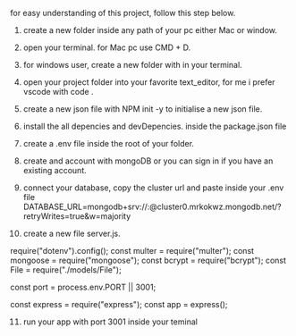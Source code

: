 for easy understanding of this project, follow this step below.
1. create a new folder inside any path of your pc either Mac or window.

2. open your terminal. for Mac pc use CMD + D. 

3. for windows user, create a new folder with <mkdir new_folder> in your terminal.

4. open your project folder into your favorite text_editor, for me i prefer vscode with code .

5. create a new json file with NPM init -y to initialise a new json file.

6. install the all depencies and devDepencies. inside the package.json file

7. create a .env file inside the root of your folder.

8. create and account with mongoDB or you can sign in if you have an existing account.

9. connect your database, copy the cluster url and paste inside your .env file DATABASE_URL=mongodb+srv://<name>:<password>@cluster0.mrkokwz.mongodb.net/?retryWrites=true&w=majority

10. create a new file server.js. 

require("dotenv").config();
const multer = require("multer");
const mongoose = require("mongoose");
const bcrypt = require("bcrypt");
const File = require("./models/File");

const port = process.env.PORT || 3001;

const express = require("express");
const app = express();


11. run your app with port 3001 inside your teminal


